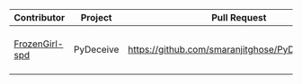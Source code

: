 | Contributor |  Project | Pull Request | Patch File | Comments |
|--------------|----------|--------------|------------|----------|
|   [FrozenGirl-spd](https://github.com/FrozenGirl-spd)|PyDeceive| https://github.com/smaranjitghose/PyDeceive/pull/2| https://github.com/smaranjitghose/girlscript_chennai_website/tree/bonus/patch-files/PyDeceive| Contributing.md and issue templates added